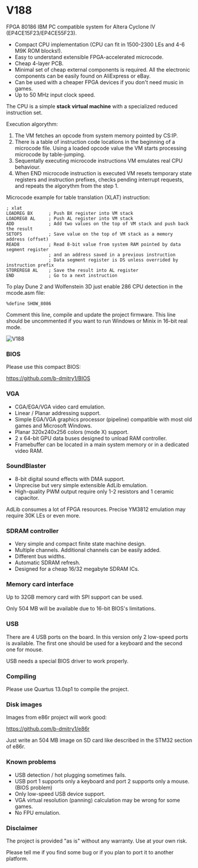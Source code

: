 # V188
FPGA 80186 IBM PC compatible system for Altera Cyclone IV (EP4CE15F23/EP4CE55F23).

* Compact CPU implementation (CPU can fit in 1500-2300 LEs and 4-6 M9K ROM blocks!).
* Easy to understand extensible FPGA-accelerated microcode.
* Cheap 4-layer PCB.
* Minimal set of cheap external components is required. All the electronic components can be easily found on AliExpress or eBay.
* Can be used with a cheaper FPGA devices if you don't need music in games.
* Up to 50 MHz input clock speed.

The CPU is a simple **stack virtual machine** with a specialized reduced instruction set.

Execution algorythm:

1. The VM fetches an opcode from system memory pointed by CS:IP.
2. There is a table of instruction code locations in the beginning of a microcode file. Using a loaded opcode value the VM starts processing microcode by table-jumping.
3. Sequentally executing microcode instructions VM emulates real CPU behaviour.
4. When END microcode instruction is executed VM resets temporary state registers and instruction prefixes, checks pending interrupt requests, and repeats the algorythm from the step 1.

Microcode example for table translation (XLAT) instruction:

    ; xlat
	LOADREG BX      ; Push BX register into VM stack
	LOADREG8 AL     ; Push AL register into VM stack
	ADD             ; Add two values on the top of VM stack and push back the result
	SETOFS          ; Save value on the top of VM stack as a memory address (offset)
	READ8           ; Read 8-bit value from system RAM pointed by data segment register
                    ; and an address saved in a previous instruction
                    ; Data segment register is DS unless overrided by instruction prefix
	STOREREG8 AL    ; Save the result into AL register
	END             ; Go to a next instruction

To play Dune 2 and Wolfenstein 3D just enable 286 CPU detection in the mcode.asm file:

    %define SHOW_8086
    
Comment this line, compile and update the project firmware. This line should be uncommented if you want to run Windows or Minix in 16-bit real mode.

![V188](https://github.com/b-dmitry1/V188/blob/main/V188.jpg)

### BIOS
Please use this compact BIOS:

https://github.com/b-dmitry1/BIOS

### VGA

* CGA/EGA/VGA video card emulation.
* Linear / Planar addressing support.
* Simple EGA/VGA graphics processor (pipeline) compatible with most old games and Microsoft Windows.
* Planar 320x240x256 colors (mode X) support.
* 2 x 64-bit GPU data buses designed to unload RAM controller.
* Framebuffer can be located in a main system memory or in a dedicated video RAM.

### SoundBlaster

* 8-bit digital sound effects with DMA support.
* Unprecise but very simple extensible AdLib emulation.
* High-quality PWM output require only 1-2 resistors and 1 ceramic capacitor.

AdLib consumes a lot of FPGA resources. Precise YM3812 emulation may require 30K LEs or even more.

### SDRAM controller

* Very simple and compact finite state machine design.
* Multiple channels. Additional channels can be easily added.
* Different bus widths.
* Automatic SDRAM refresh.
* Designed for a cheap 16/32 megabyte SDRAM ICs.

### Memory card interface

Up to 32GB memory card with SPI support can be used.

Only 504 MB will be available due to 16-bit BIOS's limitations.

### USB

There are 4 USB ports on the board.
In this version only 2 low-speed ports is available.
The first one should be used for a keyboard and the second one for mouse.

USB needs a special BIOS driver to work properly.

### Compiling

Please use Quartus 13.0sp1 to compile the project.

### Disk images

Images from e86r project will work good:

https://github.com/b-dmitry1/e86r

Just write an 504 MB image on SD card like described in the STM32 section of e86r.

### Known problems
* USB detection / hot plugging sometimes fails.
* USB port 1 supports only a keyboard and port 2 supports only a mouse. (BIOS problem)
* Only low-speed USB device support.
* VGA virtual resolution (panning) calculation may be wrong for some games.
* No FPU emulation.

### Disclaimer
The project is provided "as is" without any warranty. Use at your own risk.

Please tell me if you find some bug or if you plan to port it to another platform.
